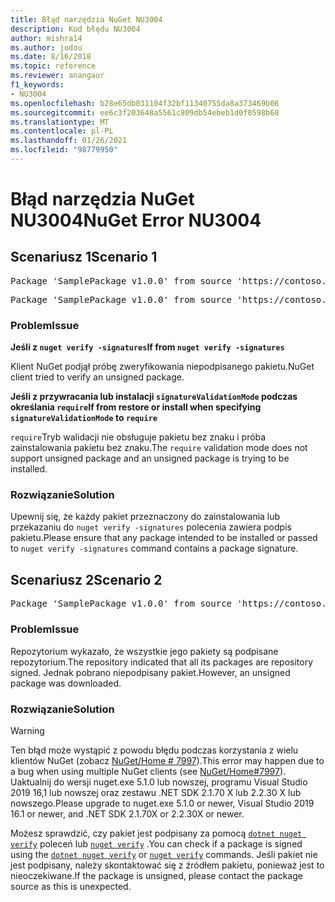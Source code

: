 ```yaml
---
title: Błąd narzędzia NuGet NU3004
description: Kod błędu NU3004
author: mishra14
ms.author: jodou
ms.date: 8/16/2018
ms.topic: reference
ms.reviewer: anangaur
f1_keywords:
- NU3004
ms.openlocfilehash: b28e65db031104f32bf11340755da8a373469b06
ms.sourcegitcommit: ee6c3f203648a5561c809db54ebeb1d0f0598b68
ms.translationtype: MT
ms.contentlocale: pl-PL
ms.lasthandoff: 01/26/2021
ms.locfileid: "98779950"
---
```

# <a name="nuget-error-nu3004"></a><span data-ttu-id="123f1-103">Błąd narzędzia NuGet NU3004</span><span class="sxs-lookup"><span data-stu-id="123f1-103">NuGet Error NU3004</span></span>

## <a name="scenario-1"></a><span data-ttu-id="123f1-104">Scenariusz 1</span><span class="sxs-lookup"><span data-stu-id="123f1-104">Scenario 1</span></span>

<pre>Package 'SamplePackage v1.0.0' from source 'https://contoso.com/index.json': The package is not signed.</pre>
<pre>Package 'SamplePackage v1.0.0' from source 'https://contoso.com/index.json': signatureValidationMode is set to require, so packages are allowed only if signed by trusted signers; however, this package is unsigned.</pre>

### <a name="issue"></a><span data-ttu-id="123f1-105">Problem</span><span class="sxs-lookup"><span data-stu-id="123f1-105">Issue</span></span>

<span data-ttu-id="123f1-106">**Jeśli z `nuget verify -signatures`**</span><span class="sxs-lookup"><span data-stu-id="123f1-106">**If from `nuget verify -signatures`**</span></span>

<span data-ttu-id="123f1-107">Klient NuGet podjął próbę zweryfikowania niepodpisanego pakietu.</span><span class="sxs-lookup"><span data-stu-id="123f1-107">NuGet client tried to verify an unsigned package.</span></span>

<span data-ttu-id="123f1-108">**Jeśli z przywracania lub instalacji `signatureValidationMode` podczas określania `require`**</span><span class="sxs-lookup"><span data-stu-id="123f1-108">**If from restore or install when specifying `signatureValidationMode` to `require`**</span></span>

<span data-ttu-id="123f1-109">`require`Tryb walidacji nie obsługuje pakietu bez znaku i próba zainstalowania pakietu bez znaku.</span><span class="sxs-lookup"><span data-stu-id="123f1-109">The `require` validation mode does not support unsigned package and an unsigned package is trying to be installed.</span></span>

### <a name="solution"></a><span data-ttu-id="123f1-110">Rozwiązanie</span><span class="sxs-lookup"><span data-stu-id="123f1-110">Solution</span></span>

<span data-ttu-id="123f1-111">Upewnij się, że każdy pakiet przeznaczony do zainstalowania lub przekazaniu do `nuget verify -signatures` polecenia zawiera podpis pakietu.</span><span class="sxs-lookup"><span data-stu-id="123f1-111">Please ensure that any package intended to be installed or passed to `nuget verify -signatures` command contains a package signature.</span></span>

## <a name="scenario-2"></a><span data-ttu-id="123f1-112">Scenariusz 2</span><span class="sxs-lookup"><span data-stu-id="123f1-112">Scenario 2</span></span>

<pre>Package 'SamplePackage v1.0.0' from source 'https://contoso.com/index.json': This repository indicated that all its packages are repository signed; however, this package is unsigned.</pre>

### <a name="issue"></a><span data-ttu-id="123f1-113">Problem</span><span class="sxs-lookup"><span data-stu-id="123f1-113">Issue</span></span>

<span data-ttu-id="123f1-114">Repozytorium wykazało, że wszystkie jego pakiety są podpisane repozytorium.</span><span class="sxs-lookup"><span data-stu-id="123f1-114">The repository indicated that all its packages are repository signed.</span></span> <span data-ttu-id="123f1-115">Jednak pobrano niepodpisany pakiet.</span><span class="sxs-lookup"><span data-stu-id="123f1-115">However, an unsigned package was downloaded.</span></span>

### <a name="solution"></a><span data-ttu-id="123f1-116">Rozwiązanie</span><span class="sxs-lookup"><span data-stu-id="123f1-116">Solution</span></span>

> [!Warning]
> <span data-ttu-id="123f1-117">Ten błąd może wystąpić z powodu błędu podczas korzystania z wielu klientów NuGet (zobacz [NuGet/Home # 7997](https://github.com/NuGet/Home/issues/7997)).</span><span class="sxs-lookup"><span data-stu-id="123f1-117">This error may happen due to a bug when using multiple NuGet clients (see [NuGet/Home#7997](https://github.com/NuGet/Home/issues/7997)).</span></span> <span data-ttu-id="123f1-118">Uaktualnij do wersji nuget.exe 5.1.0 lub nowszej, programu Visual Studio 2019 16,1 lub nowszej oraz zestawu .NET SDK 2.1.70 X lub 2.2.30 X lub nowszego.</span><span class="sxs-lookup"><span data-stu-id="123f1-118">Please upgrade to nuget.exe 5.1.0 or newer, Visual Studio 2019 16.1 or newer, and .NET SDK 2.1.70X or 2.2.30X or newer.</span></span>

<span data-ttu-id="123f1-119">Możesz sprawdzić, czy pakiet jest podpisany za pomocą [`dotnet nuget verify`](/dotnet/core/tools/dotnet-nuget-verify.md) poleceń lub [`nuget verify`](../cli-reference/cli-ref-verify.md) .</span><span class="sxs-lookup"><span data-stu-id="123f1-119">You can check if a package is signed using the [`dotnet nuget verify`](/dotnet/core/tools/dotnet-nuget-verify.md) or [`nuget verify`](../cli-reference/cli-ref-verify.md) commands.</span></span> <span data-ttu-id="123f1-120">Jeśli pakiet nie jest podpisany, należy skontaktować się z źródłem pakietu, ponieważ jest to nieoczekiwane.</span><span class="sxs-lookup"><span data-stu-id="123f1-120">If the package is unsigned, please contact the package source as this is unexpected.</span></span>
